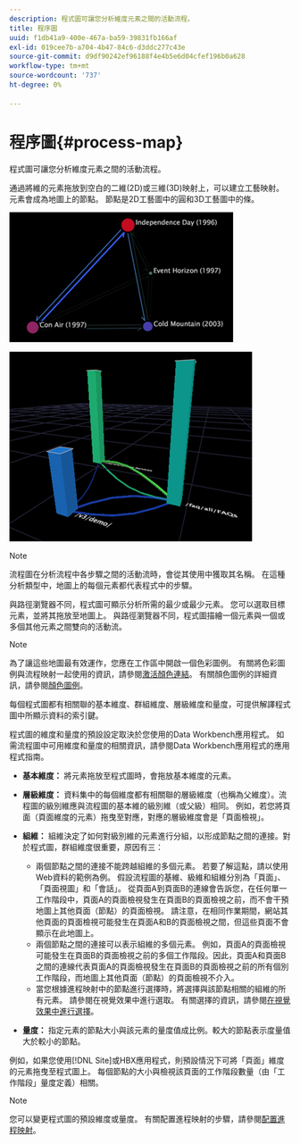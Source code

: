 ```yaml
---
description: 程式圖可讓您分析維度元素之間的活動流程。
title: 程序圖
uuid: f1db41a9-400e-467a-ba59-39831fb166af
exl-id: 019cee7b-a704-4b47-84c6-d3ddc277c43e
source-git-commit: d9df90242ef96188f4e4b5e6d04cfef196b0a628
workflow-type: tm+mt
source-wordcount: '737'
ht-degree: 0%

---
```


# 程序圖{#process-map}

程式圖可讓您分析維度元素之間的活動流程。

通過將維的元素拖放到空白的二維(2D)或三維(3D)映射上，可以建立工藝映射。 元素會成為地圖上的節點。 節點是2D工藝圖中的圓和3D工藝圖中的條。

![](assets/vis_2DProcessMap.png)

![](assets/vis_3DProcessMap.png)

>[!NOTE]
>
>流程圖在分析流程中各步驟之間的活動流時，會從其使用中獲取其名稱。 在這種分析類型中，地圖上的每個元素都代表程式中的步驟。

與路徑瀏覽器不同，程式圖可顯示分析所需的最少或最少元素。 您可以選取目標元素，並將其拖放至地圖上。 與路徑瀏覽器不同，程式圖描繪一個元素與一個或多個其他元素之間雙向的活動流。

>[!NOTE]
>
>為了讓這些地圖最有效運作，您應在工作區中開啟一個色彩圖例。 有關將色彩圖例與流程映射一起使用的資訊，請參閱[激活顏色連結](../../../../home/c-get-started/c-analysis-vis/c-proc-maps/c-act-color-lnks.md#concept-2c9b9f67f2bd4cd7a5431fa21c094edc)。 有關顏色圖例的詳細資訊，請參閱[顏色圖例](../../../../home/c-get-started/c-analysis-vis/c-legends/c-color-leg.md#concept-f84d51dc0d6547f981d0642fc2d01358)。

每個程式圖都有相關聯的基本維度、群組維度、層級維度和量度，可提供解譯程式圖中所顯示資料的索引鍵。

程式圖的維度和量度的預設設定取決於您使用的Data Workbench應用程式。 如需流程圖中可用維度和量度的相關資訊，請參閱Data Workbench應用程式的應用程式指南。

* **基本維度：** 將元素拖放至程式圖時，會拖放基本維度的元素。
* **層級維度：** 資料集中的每個維度都有相關聯的層級維度（也稱為父維度）。流程圖的級別維應與流程圖的基本維的級別維（或父級）相同。 例如，若您將頁面（頁面維度的元素）拖曳至對應，對應的層級維度會是「頁面檢視」。
* **組維：** 組維決定了如何對級別維的元素進行分組，以形成節點之間的連接。對於程式圖，群組維度很重要，原因有三：

   * 兩個節點之間的連接不能跨越組維的多個元素。 若要了解這點，請以使用Web資料的範例為例。 假設流程圖的基維、級維和組維分別為「頁面」、「頁面視圖」和「會話」。 從頁面A到頁面B的連線會告訴您，在任何單一工作階段中，頁面A的頁面檢視發生在頁面B的頁面檢視之前，而不會干預地圖上其他頁面（節點）的頁面檢視。 請注意，在相同作業期間，網站其他頁面的頁面檢視可能發生在頁面A和B的頁面檢視之間，但這些頁面不會顯示在此地圖上。
   * 兩個節點之間的連接可以表示組維的多個元素。 例如，頁面A的頁面檢視可能發生在頁面B的頁面檢視之前的多個工作階段。因此，頁面A和頁面B之間的連線代表頁面A的頁面檢視發生在頁面B的頁面檢視之前的所有個別工作階段，而地圖上其他頁面（節點）的頁面檢視不介入。
   * 當您根據進程映射中的節點進行選擇時，將選擇與該節點相關的組維的所有元素。 請參閱在視覺效果中進行選取[](../../../../home/c-get-started/c-vis/c-sel-vis/c-sel-vis.md#concept-012870ec22c7476e9afbf3b8b2515746)。 有關選擇的資訊，請參閱[在視覺效果中進行選擇](../../../../home/c-get-started/c-vis/c-sel-vis/c-sel-vis.md#concept-012870ec22c7476e9afbf3b8b2515746)。

* **量度：** 指定元素的節點大小與該元素的量度值成比例。較大的節點表示度量值大於較小的節點。

例如，如果您使用[!DNL Site]或HBX應用程式，則預設情況下可將「頁面」維度的元素拖曳至程式圖上。 每個節點的大小與檢視該頁面的工作階段數量（由「工作階段」量度定義）相關。

>[!NOTE]
>
>您可以變更程式圖的預設維度或量度。 有關配置進程映射的步驟，請參閱[配置進程映射](../../../../home/c-get-started/c-intf-anlys-ftrs/t-config-proc-maps.md#task-4a95730b18a14bc790a77c013832b2d6)。
